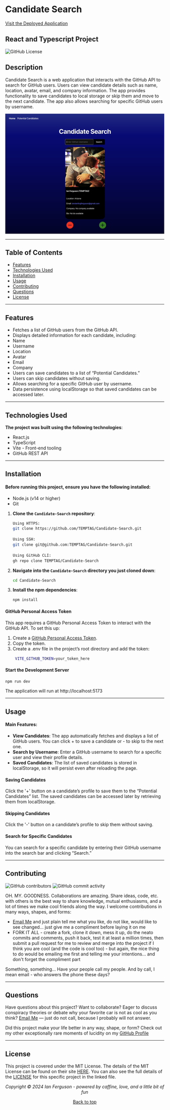 ## <a name="top"></a>

# Candidate Search

[Visit the Deployed Application](https://candidate-search-sabd.onrender.com/)

## React and Typescript Project

![GitHub License](https://img.shields.io/github/license/TEMPTAG/Candidate-Search?label=License)

## Description

Candidate Search is a web application that interacts with the GitHub API to search for GitHub users. Users can view candidate details such as name, location, avatar, email, and company information. The app provides functionality to save candidates to local storage or skip them and move to the next candidate. The app also allows searching for specific GitHub users by username.

![Screenshot of Application](/src/assets/images/appScreenshot.jpg)

---

## Table of Contents

- [Features](#features)
- [Technologies Used](#technologies-used)
- [Installation](#installation)
- [Usage](#usage)
- [Contributing](#contributing)
- [Questions](#questions)
- [License](#license)

---

## Features

- Fetches a list of GitHub users from the GitHub API.
- Displays detailed information for each candidate, including:
- Name
- Username
- Location
- Avatar
- Email
- Company
- Users can save candidates to a list of “Potential Candidates.”
- Users can skip candidates without saving.
- Allows searching for a specific GitHub user by username.
- Data persistence using localStorage so that saved candidates can be accessed later.

---

## Technologies Used

**The project was built using the following technologies**:

- React.js
- TypeScript
- Vite - Front-end tooling
- GitHub REST API

---

## Installation

#### Before running this project, ensure you have the following installed:

- Node.js (v14 or higher)
- Git

1. **Clone the `Candidate-Search` repository**:

   ```bash
   Using HTTPS:
   git clone https://github.com/TEMPTAG/Candidate-Search.git

   Using SSH:
   git clone git@github.com:TEMPTAG/Candidate-Search.git

   Using GitHub CLI:
   gh repo clone TEMPTAG/Candidate-Search
   ```

2. **Navigate into the `Candidate-Search` directory you just cloned down**:

   ```bash
   cd Candidate-Search
   ```

3. **Install the npm dependencies**:

   ```bash
   npm install
   ```

#### GitHub Personal Access Token

This app requires a GitHub Personal Access Token to interact with the GitHub API. To set this up:

1. Create a [GitHub Personal Access Token](https://github.com/settings/tokens).
2. Copy the token.
3. Create a .env file in the project’s root directory and add the token:
   ```bash
    VITE_GITHUB_TOKEN=your_token_here
   ```

#### Start the Development Server

```bash
npm run dev
```

The application will run at http://localhost:5173

---

## Usage

#### Main Features:

- **View Candidates**: The app automatically fetches and displays a list of GitHub users. You can click + to save a candidate or - to skip to the next one.
- **Search by Username**: Enter a GitHub username to search for a specific user and view their profile details.
- **Saved Candidates**: The list of saved candidates is stored in localStorage, so it will persist even after reloading the page.

#### Saving Candidates

Click the '+' button on a candidate’s profile to save them to the “Potential Candidates” list. The saved candidates can be accessed later by retrieving them from localStorage.

#### Skipping Candidates

Click the '-' button on a candidate’s profile to skip them without saving.

#### Search for Specific Candidates

You can search for a specific candidate by entering their GitHub username into the search bar and clicking “Search.”

---

## Contributing

![GitHub contributors](https://img.shields.io/github/contributors/TEMPTAG/Candidate-Search?color=green) ![GitHub commit activity](https://img.shields.io/github/commit-activity/t/TEMPTAG/Candidate-Search)

OH. MY. GOODNESS. Collaborations are amazing. Share ideas, code, etc. with others is the best way to share knowledge, mutual enthusiasms, and a lot of times we make cool friends along the way. I welcome contributions in many ways, shapes, and forms:

- [Email Me](mailto:iansterlingferguson@gmail.com) and just plain tell me what you like, do not like, would like to see changed... just give me a compliment before laying it on me
- FORK IT ALL - create a fork, clone it down, mess it up, do the neato commits and comments, push it back, test it at least a million times, then submit a pull request for me to review and merge into the project if I think you are cool (and the code is cool too) - but again, the nice thing to do would be emailing me first and telling me your intentions... and don't forget the compliment part

Something, something... Have your people call my people. And by call, I mean email - who answers the phone these days?

---

## Questions

Have questions about this project? Want to collaborate? Eager to discuss conspiracy theories or debate why your favorite car is not as cool as you think? [Email Me](mailto:iansterlingferguson@gmail.com) — just do not call, because I probably will not answer.

Did this project make your life better in any way, shape, or form? Check out my other exceptionally rare moments of lucidity on my [GitHub Profile](https://github.com/TEMPTAG)

---

## License

This project is covered under the MIT License. The details of the MIT License can be found on their site [HERE](https://opensource.org/licenses/MIT). You can also see the full details of the [LICENSE](./LICENSE) for this specific project in the linked file.

<div align="center">
<em>Copyright © 2024 Ian Ferguson - powered by caffine, love, and a little bit of fun</em>

[Back to top](#top)
